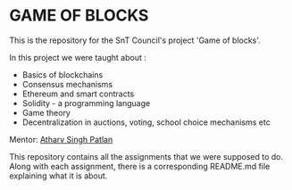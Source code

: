 # GAME OF BLOCKS
This is the repository for the SnT Council's project 'Game of blocks'.

In this project we were taught about :
- Basics of blockchains
- Consensus mechanisms
- Ethereum and smart contracts
- Solidity - a programming language
- Game theory
- Decentralization in auctions, voting, school choice mechanisms etc

Mentor: [Atharv Singh Patlan](https://github.com/AthaSSiN)

This repository contains all the assignments that we were supposed to do. Along with each assignment, there is a corresponding README.md file explaining what it is about.